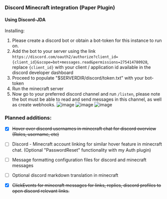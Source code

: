 ### Discord Minecraft integration (Paper Plugin)

#### Using Discord-JDA

Installing:

1. Please create a discord bot or obtain a bot-token for this instance to run on.
2. Add the bot to your server using the link ``https://discord.com/oauth2/authorize?client_id={client_id}&scope=bot+messages.read&permissions=275414780928``, replace `{client_id}` with your client / application id available in the discord developer dashboard
3. Proceed to populate "$SERVERDIR/discord/token.txt" with your bot-token
4. Run the minecraft server
5. Now go to your preferred discord channel and run `/listen`, please note the bot must be able to read and send messages in this channel, as well as create webhooks.
   ![image](https://github.com/croyla/DiscordMC/assets/22202283/110a4219-5f5d-4079-8f7d-2d5360870afa)
   ![image](https://github.com/croyla/DiscordMC/assets/22202283/d43bc49b-d049-4473-ac06-8c5e976c319e)
   ![image](https://github.com/croyla/DiscordMC/assets/22202283/6882c5e0-9906-4ca7-b3fe-41410c859399)

### Planned additions:

- [x] ~~Hover over discord usernames in minecraft chat for discord overview (Roles, username, etc)~~

- [ ] Discord - Minecraft account linking for similar hover feature in minecraft chat. (Optional "PasswordReset" functionality with my Auth plugin)

- [ ] Message formatting configuration files for discord and minecraft messages

- [ ] Optional discord markdown translation in minecraft

- [x] ~~ClickEvents for minecraft messages for links, replies, discord profiles to open discord relevant links.~~
